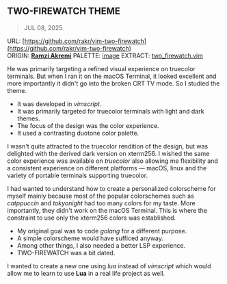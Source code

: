 ## TWO-FIREWATCH THEME
> JUL 08, 2025

URL: [https://github.com/rakr/vim-two-firewatch](https://github.com/rakr/vim-two-firewatch)  
ORIGIN: [**Ramzi Akremi**](https://github.com/rakr)
PALETTE: [image](palette.png)
EXTRACT: [two_firewatch.vim](two-firewatch.vim)

He was primarily targeting a refined visual experience on truecolor terminals.
But when I ran it on the macOS Terminal, it looked excellent and more importantly
it didn't go into the broken CRT TV mode.  So I studied the theme.

* It was developed in _vimscript_.
* It was primarily targeted for truecolor terminals with light and dark themes.
* The focus of the design was the color experience.
* It used a contrasting duotone color palette.

I wasn't quite attracted to the truecolor rendition of the design,
but was delighted with the derived dark version on xterm256.
I wished the same color experience was available on _truecolor_
also allowing me flexibility and a consistent experience on
different platforms — macOS, linux and the variety of portable
terminals supporting truecolor.

I had wanted to understand how to create a personalized colorscheme
for myself mainly because most of the popular colorschemes such as
_catppuccin_ and _tokyonight_ had too many colors for my taste.
More importantly, they didn't work on the macOS Terminal.
This is where the constraint to use only the xterm256 colors
was established.

* My original goal was to code _golang_ for a different purpose.
* A simple colorscheme would have sufficed anyway.
* Among other things, I also needed a better LSP experience.
* TWO-FIREWATCH was a bit dated.

I wanted to create a new one using _lua_ instead of _vimscript_ which
would allow me to learn to use **Lua** in a real life project as well.
